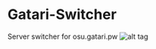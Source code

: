 # Gatari-Switcher
Server switcher for osu.gatari.pw
![alt tag](http://http://i.imgur.com/wAOntSK.png)
